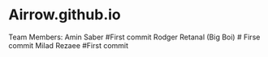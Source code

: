 # Airrow.github.io

Team Members: 
Amin Saber #First commit
Rodger Retanal (Big Boi) # Firse commit
Milad Rezaee #First commit
